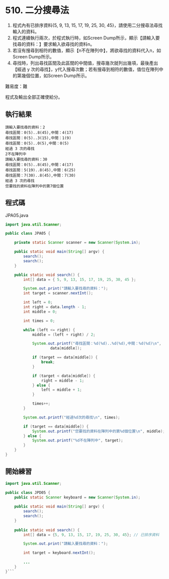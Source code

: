 # 510. 二分搜尋法

1. 程式內有已排序資料{5, 9, 13, 15, 17, 19, 25, 30, 45}，請使用二分搜尋法尋找輸入的資料。
2. 程式連續執行兩次，於程式執行時，如Screen Dump所示，顯示【請輸入要找尋的資料：】要求輸入欲尋找的資料n。
3. 若沒有搜尋到相符的數值，顯示【n不在陣列中】，將欲尋找的資料代入n，如Screen Dump所示。
4. 尋找時，列出尋找區間及此區間的中間值，搜尋幾次就列出幾項，最後產出【經過 y 次的尋找】，y代入搜尋次數；若有搜尋到相符的數值，值位在陣列中的第幾個位置，如Screen Dump所示。

難易度：難

程式及輸出全部正確使給分。

## 執行結果

```
請輸入要找尋的資料：2
尋找區間：0(5)..8(45),中間：4(17)
尋找區間：0(5)..3(15),中間：1(9)
尋找區間：0(5)..0(5),中間：0(5)
經過 3 次的尋找
2不在陣列中
請輸入要找尋的資料：30
尋找區間：0(5)..8(45),中間：4(17)
尋找區間：5(19)..8(45),中間：6(25)
尋找區間：7(30)..8(45),中間：7(30)
經過 3 次的尋找
您要找的資料在陣列中的第7個位置
```

## 程式碼

JPA05.java

```java
import java.util.Scanner;

public class JPA05 {

	private static Scanner scanner = new Scanner(System.in);

	public static void main(String[] argv) {
		search();
		search();
	}

	public static void search() {
		int[] data = { 5, 9, 13, 15, 17, 19, 25, 30, 45 };

		System.out.print("請輸入要找尋的資料：");
		int target = scanner.nextInt();

		int left = 0;
		int right = data.length - 1;
		int middle = 0;

		int times = 0;

		while (left <= right) {
			middle = (left + right) / 2;

			System.out.printf("尋找區間：%d(%d)..%d(%d),中間：%d(%d)\n", left, data[left], right, data[right], middle,
					data[middle]);

			if (target == data[middle]) {
				break;
			}

			if (target < data[middle]) {
				right = middle - 1;
			} else {
				left = middle + 1;
			}

			times++;
		}

		System.out.printf("經過%d次的尋找\n", times);

		if (target == data[middle]) {
			System.out.printf("您要找的資料在陣列中的第%d個位置\n", middle);
		} else {
			System.out.printf("%d不在陣列中", target);
		}
	}
}
```

## 開始練習

```java
import java.util.Scanner;

public class JPD05 {
    public static Scanner keyboard = new Scanner(System.in);
    
    public static void main(String[] argv) {
        search();
        search();
    }
    
    public static void search() {
        int[] data = {5, 9, 13, 15, 17, 19, 25, 30, 45}; // 已排序資料

        System.out.print("請輸入要找尋的資料：");

        int target = keyboard.nextInt();
    
        ...
    }
}```
